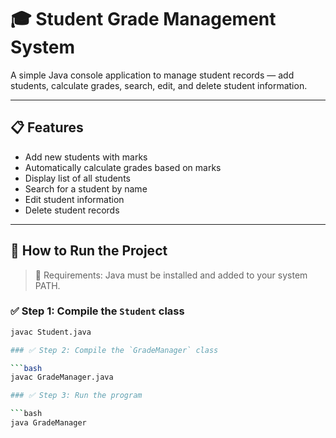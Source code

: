 # 🎓 Student Grade Management System

A simple Java console application to manage student records — add students, calculate grades, search, edit, and delete student information.

---

## 📋 Features

- Add new students with marks
- Automatically calculate grades based on marks
- Display list of all students
- Search for a student by name
- Edit student information
- Delete student records

---

## 🚀 How to Run the Project

> 📌 Requirements: Java must be installed and added to your system PATH.

### ✅ Step 1: Compile the `Student` class

```bash
javac Student.java

### ✅ Step 2: Compile the `GradeManager` class

```bash
javac GradeManager.java

### ✅ Step 3: Run the program

```bash
java GradeManager


